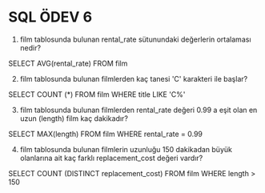 # SQL ÖDEV 6

1. film tablosunda bulunan rental_rate sütunundaki değerlerin ortalaması nedir?

SELECT AVG(rental_rate) FROM film

2. film tablosunda bulunan filmlerden kaç tanesi 'C' karakteri ile başlar?

SELECT COUNT (*) FROM film
WHERE title LIKE 'C%'

3. film tablosunda bulunan filmlerden rental_rate değeri 0.99 a eşit olan en uzun (length) film kaç dakikadır?

SELECT MAX(length) FROM film
WHERE rental_rate = 0.99

4. film tablosunda bulunan filmlerin uzunluğu 150 dakikadan büyük olanlarına ait kaç farklı replacement_cost değeri vardır?

SELECT COUNT (DISTINCT replacement_cost) FROM film
WHERE length > 150